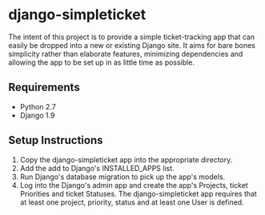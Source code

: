 # django-simpleticket

The intent of this project is to provide a simple ticket-tracking app that can easily be dropped into 
a new or existing Django site. It aims for bare bones simplicity rather than elaborate features, 
minimizing dependencies and allowing the app to be set up in as little time as possible.

## Requirements
* Python 2.7
* Django 1.9

## Setup Instructions
1. Copy the django-simpleticket app into the appropriate directory.
2. Add the add to Django's INSTALLED_APPS list.
3. Run Django's database migration to pick up the app's models.
4. Log into the Django's admin app and create the app's Projects, ticket Priorities and  ticket 
Statuses. The django-simpleticket app requires that at least one project, priority, status and at 
least one User is defined.
